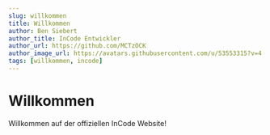 ```yaml
---
slug: willkommen
title: Willkommen
author: Ben Siebert
author_title: InCode Entwickler
author_url: https://github.com/MCTzOCK
author_image_url: https://avatars.githubusercontent.com/u/53553315?v=4
tags: [willkommen, incode]
---
```


# Willkommen

Willkommen auf der offiziellen InCode Website!
